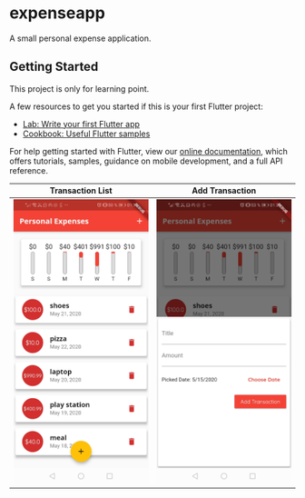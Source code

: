 # expenseapp

A small personal expense application.

## Getting Started

This project is only for learning point.

A few resources to get you started if this is your first Flutter project:

- [Lab: Write your first Flutter app](https://flutter.dev/docs/get-started/codelab)
- [Cookbook: Useful Flutter samples](https://flutter.dev/docs/cookbook)

For help getting started with Flutter, view our
[online documentation](https://flutter.dev/docs), which offers tutorials,
samples, guidance on mobile development, and a full API reference.


Transaction List             |  Add Transaction
:-------------------------:|:-------------------------:
![](images/image_1.jpeg)  |  ![](images/image_2.jpeg)

